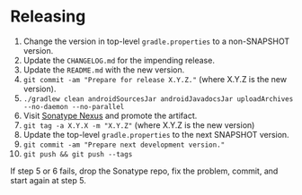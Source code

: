 # Releasing

 1. Change the version in top-level `gradle.properties` to a non-SNAPSHOT version.
 2. Update the `CHANGELOG.md` for the impending release.
 3. Update the `README.md` with the new version.
 4. `git commit -am "Prepare for release X.Y.Z."` (where X.Y.Z is the new version).
 5. `./gradlew clean androidSourcesJar androidJavadocsJar uploadArchives --no-daemon --no-parallel`
 6. Visit [Sonatype Nexus](https://oss.sonatype.org/) and promote the artifact.
 7. `git tag -a X.Y.X -m "X.Y.Z"` (where X.Y.Z is the new version)
 8. Update the top-level `gradle.properties` to the next SNAPSHOT version.
 9. `git commit -am "Prepare next development version."`
 10. `git push && git push --tags`

If step 5 or 6 fails, drop the Sonatype repo, fix the problem, commit, and start again at step 5.

